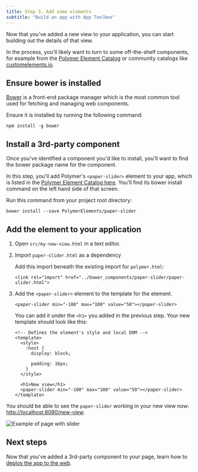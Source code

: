```yaml
---
title: Step 3. Add some elements
subtitle: "Build an app with App Toolbox"
---
```


<!-- toc -->

Now that you've added a new view to your application, you can start building
out the details of that view.

In the process, you'll likely want to turn
to some off-the-shelf components, for example from the
[Polymer Element Catalog][catalog] or community catalogs like
[customelements.io][ceio].

## Ensure bower is installed

[Bower][bower] is a front-end package manager which is the most common
tool used for fetching and managing web components.

Ensure it is installed by running the following command:

    npm install -g bower

## Install a 3rd-party component

Once you've identified a component you'd like to install, you'll want to find
the bower package name for the component.

In this step, you'll add Polymer's `<paper-slider>` element to your app, which is listed in the
[Polymer Element Catalog here][paper-slider].  You'll find its bower install
command on the left hand side of that screen.

Run this command from your project root directory:

    bower install --save PolymerElements/paper-slider

## Add the element to your application

1.  Open `src/my-new-view.html` in a text editor.

1.  Import `paper-slider.html` as a dependency

    Add this import beneath the existing import for `polymer.html`:

    ```
    <link rel="import" href="../bower_components/paper-slider/paper-slider.html">
    ```

1.  Add the `<paper-slider>` element to the template for the element.

    ```
    <paper-slider min="-100" max="100" value="50"></paper-slider>
    ```

    You can add it under the `<h1>` you added in the previous step.  Your new
    template should look like this:

    ```
    <!-- Defines the element's style and local DOM -->
    <template>
      <style>
        :host {
          display: block;

          padding: 16px;
        }
      </style>

      <h1>New view</h1>
      <paper-slider min="-100" max="100" value="50"></paper-slider>
    </template>
    ```

You should be able to see the `paper-slider` working in your new view now:
[http://localhost:8080/new-view](http://localhost:8080/new-view).

![Example of page with slider](/images/toolbox/starter-kit-slider.png)

## Next steps

Now that you've added a 3rd-party component to your page, learn how to
[deploy the app to the web](deploy).

[bower]: http://bower.io/
[catalog]: https://elements.polymer-project.org/
[paper-slider]: https://elements.polymer-project.org/elements/paper-slider
[ceio]: https://customelements.io/
